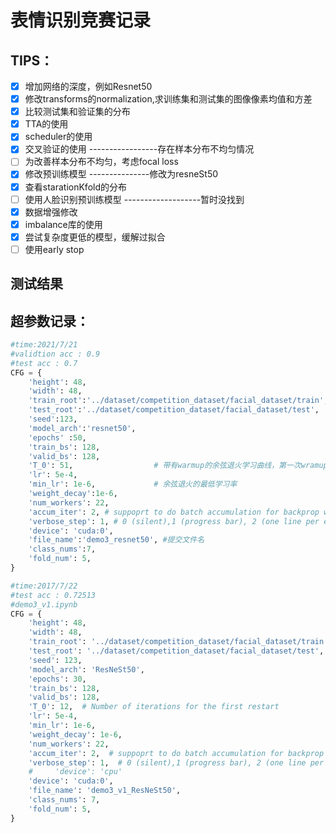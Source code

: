 # 表情识别竞赛记录

## TIPS：

- [x] 增加网络的深度，例如Resnet50                 							 						
- [x] 修改transforms的normalization,求训练集和测试集的图像像素均值和方差      
- [x] 比较测试集和验证集的分布   
- [x] TTA的使用                                           
- [x] scheduler的使用      
- [x] 交叉验证的使用  -----------------存在样本分布不均匀情况
- [ ] 为改善样本分布不均匀，考虑focal loss
- [x] 修改预训练模型 ---------------修改为resneSt50
- [x] 查看starationKfold的分布
- [ ] 使用人脸识别预训练模型    -------------------暂时没找到
- [x] 数据增强修改
- [x] imbalance库的使用
- [x] 尝试复杂度更低的模型，缓解过拟合
- [ ] 使用early stop

## 测试结果

## 超参数记录：

```python
#time:2021/7/21
#validtion acc : 0.9
#test acc : 0.7
CFG = {
    'height': 48,
    'width': 48,
    'train_root':'../dataset/competition_dataset/facial_dataset/train',
    'test_root':'../dataset/competition_dataset/facial_dataset/test',
    'seed':123,
    'model_arch':'resnet50',
    'epochs' :50,
    'train_bs': 128,
    'valid_bs': 128,
    'T_0': 51, 					# 带有warmup的余弦退火学习曲线，第一次wramup的周期数
    'lr': 5e-4, 
    'min_lr': 1e-6,             # 余弦退火的最低学习率
    'weight_decay':1e-6,
    'num_workers': 22,
    'accum_iter': 2, # suppoprt to do batch accumulation for backprop with effectively larger batch size
    'verbose_step': 1, # 0 (silent),1 (progress bar), 2 (one line per epoch)
    'device': 'cuda:0',
    'file_name':'demo3_resnet50', #提交文件名
    'class_nums':7,
    'fold_num': 5,
}
```

```python
#time:2017/7/22
#test acc : 0.72513
#demo3_v1.ipynb
CFG = {
    'height': 48,
    'width': 48,
    'train_root': '../dataset/competition_dataset/facial_dataset/train',
    'test_root': '../dataset/competition_dataset/facial_dataset/test',
    'seed': 123,
    'model_arch': 'ResNeSt50',
    'epochs': 30,
    'train_bs': 128,
    'valid_bs': 128,
    'T_0': 12,  # Number of iterations for the first restart
    'lr': 5e-4,
    'min_lr': 1e-6,
    'weight_decay': 1e-6,
    'num_workers': 22,
    'accum_iter': 2,  # suppoprt to do batch accumulation for backprop with effectively larger batch size
    'verbose_step': 1,  # 0 (silent),1 (progress bar), 2 (one line per epoch)
    #     'device': 'cpu'
    'device': 'cuda:0',
    'file_name': 'demo3_v1_ResNeSt50',
    'class_nums': 7,
    'fold_num': 5,
}
```

